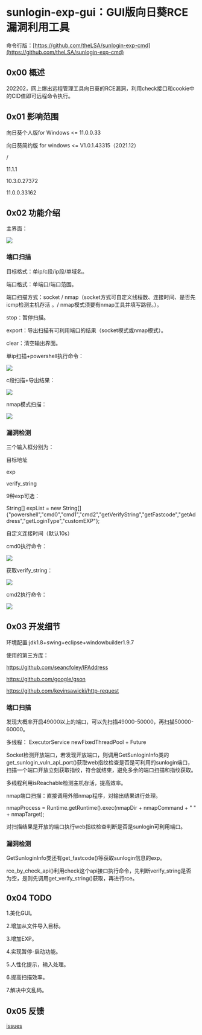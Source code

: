 # sunlogin-exp-gui：GUI版向日葵RCE漏洞利用工具


命令行版：[https://github.com/theLSA/sunlogin-exp-cmd](https://github.com/theLSA/sunlogin-exp-cmd)



## 0x00 概述

202202，网上爆出远程管理工具向日葵的RCE漏洞，利用check接口和cookie中的CID值即可远程命令执行。


## 0x01 影响范围

向日葵个人版for Windows <= 11.0.0.33

向日葵简约版 for windows <= V1.0.1.43315（2021.12）

/

11.1.1

10.3.0.27372

11.0.0.33162


## 0x02 功能介绍

主界面：

![](https://github.com/theLSA/sunlogin-exp-gui/raw/master/demo/sunlogin-exp-gui-01.png)


### 端口扫描

目标格式：单ip/c段/ip段/单域名。

端口格式：单端口/端口范围。

端口扫描方式：socket / nmap（socket方式可自定义线程数、连接时间、是否先icmp检测主机存活 。/ nmap模式须要有nmap工具并填写路径。）。

stop：暂停扫描。

export：导出扫描有可利用端口的结果（socket模式或nmap模式）。

clear：清空输出界面。

单ip扫描+powershell执行命令：

![](https://github.com/theLSA/sunlogin-exp-gui/raw/master/demo/sunlogin-exp-gui-02.png)

c段扫描+导出结果：

![](https://github.com/theLSA/sunlogin-exp-gui/raw/master/demo/sunlogin-exp-gui-03.png)

nmap模式扫描：

![](https://github.com/theLSA/sunlogin-exp-gui/raw/master/demo/sunlogin-exp-gui-04.png)

### 漏洞检测

三个输入框分别为：

目标地址

exp

verify_string

9种exp可选：

String[] expList = new String[] {"powershell","cmd0","cmd1","cmd2","getVerifyString","getFastcode","getAddress","getLoginType","customEXP"};

自定义连接时间（默认10s）

cmd0执行命令：

![](https://github.com/theLSA/sunlogin-exp-gui/raw/master/demo/sunlogin-exp-gui-05.png)

获取verify_string：

![](https://github.com/theLSA/sunlogin-exp-gui/raw/master/demo/sunlogin-exp-gui-06.png)

cmd2执行命令：

![](https://github.com/theLSA/sunlogin-exp-gui/raw/master/demo/sunlogin-exp-gui-07.png)


## 0x03 开发细节

环境配置:jdk1.8+swing+eclipse+windowbuilder1.9.7

使用的第三方库：


https://github.com/seancfoley/IPAddress

https://github.com/google/gson

https://github.com/kevinsawicki/http-request


### 端口扫描


发现大概率开启49000以上的端口，可以先扫描49000-50000，再扫描50000-60000。

多线程：
ExecutorService newFixedThreadPool + Future

Socket检测开放端口，若发现开放端口，则调用GetSunloginInfo类的get_sunlogin_vuln_api_port()获取web指纹检查是否是可利用的sunlogin端口，扫描一个端口开放立刻获取指纹，符合就结束，避免多余的端口扫描和指纹获取。

多线程利用isReachable检测主机存活，提高效率。

nmap端口扫描：直接调用外部nmap程序，对输出结果进行处理。

nmapProcess = Runtime.getRuntime().exec(nmapDir + nmapCommand + " " + nmapTarget);

对扫描结果是开放的端口执行web指纹检查判断是否是sunlogin可利用端口。


### 漏洞检测


GetSunloginInfo类还有get_fastcode()等获取sunlogin信息的exp。

rce_by_check_api()利用check这个api接口执行命令，先判断verify_string是否为空，是则先调用get_verify_string()获取，再进行rce。


## 0x04 TODO

1.美化GUI。

2.增加从文件导入目标。

3.增加EXP。

4.实现暂停-启动功能。

5.人性化提示，输入处理。

6.提高扫描效率。

7.解决中文乱码。


## 0x05 反馈

[issues](https://github.com/theLSA/sunlogin-exp-gui/issues)

